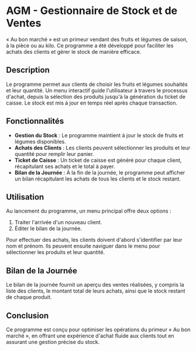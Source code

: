 # AGM  - Gestionnaire de Stock et de Ventes

« Au bon marché » est un primeur vendant des fruits et légumes de saison, à la pièce ou au kilo. Ce programme a été développé pour faciliter les achats des clients et gérer le stock de manière efficace.

## Description

Le programme permet aux clients de choisir les fruits et légumes souhaités et leur quantité. Un menu interactif guide l'utilisateur à travers le processus d'achat, depuis la sélection des produits jusqu'à la génération du ticket de caisse. Le stock est mis à jour en temps réel après chaque transaction.

## Fonctionnalités

- **Gestion du Stock** : Le programme maintient à jour le stock de fruits et légumes disponibles.
- **Achats des Clients** : Les clients peuvent sélectionner les produits et leur quantité pour remplir leur panier.
- **Ticket de Caisse** : Un ticket de caisse est généré pour chaque client, récapitulant ses achats et le total à payer.
- **Bilan de la Journée** : À la fin de la journée, le programme peut afficher un bilan récapitulant les achats de tous les clients et le stock restant.

## Utilisation

Au lancement du programme, un menu principal offre deux options :
1. Traiter l'arrivée d'un nouveau client.
2. Éditer le bilan de la journée.

Pour effectuer des achats, les clients doivent d'abord s'identifier par leur nom et prénom. Ils peuvent ensuite naviguer dans le menu pour sélectionner les produits et leur quantité.

## Bilan de la Journée

Le bilan de la journée fournit un aperçu des ventes réalisées, y compris la liste des clients, le montant total de leurs achats, ainsi que le stock restant de chaque produit.

## Conclusion

Ce programme est conçu pour optimiser les opérations du primeur « Au bon marché », en offrant une expérience d'achat fluide aux clients tout en assurant une gestion précise du stock.
